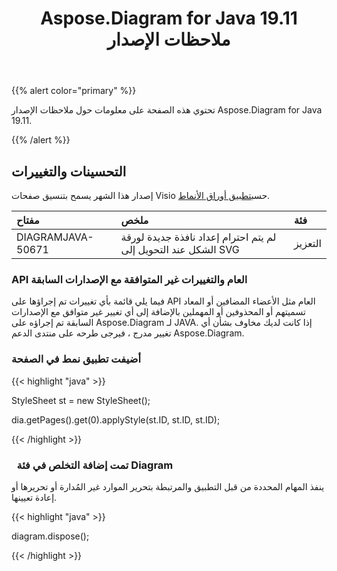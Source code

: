 ﻿---
title: Aspose.Diagram for Java 19.11 ملاحظات الإصدار
type: docs
weight: 20
url: /ar/java/aspose-diagram-for-java-19-11-release-notes/
---
{{% alert color="primary" %}} 

تحتوي هذه الصفحة على معلومات حول ملاحظات الإصدار Aspose.Diagram for Java 19.11.

{{% /alert %}} 
## **التحسينات والتغييرات**
إصدار هذا الشهر يسمح بتنسيق صفحات Visio حسب[تطبيق أوراق الأنماط](/diagram/ar/java/format-visio-pages/).

|**مفتاح**|**ملخص**|**فئة**|
|:- |:- |:- |
|DIAGRAMJAVA-50671|لم يتم احترام إعداد نافذة جديدة لورقة الشكل عند التحويل إلى SVG|التعزيز|
### **API العام والتغييرات غير المتوافقة مع الإصدارات السابقة**
فيما يلي قائمة بأي تغييرات تم إجراؤها على API العام مثل الأعضاء المضافين أو المعاد تسميتهم أو المحذوفين أو المهملين بالإضافة إلى أي تغيير غير متوافق مع الإصدارات السابقة تم إجراؤه على Aspose.Diagram لـ JAVA. إذا كانت لديك مخاوف بشأن أي تغيير مدرج ، فيرجى طرحه على منتدى الدعم Aspose.Diagram.
### **أضيفت تطبيق نمط في الصفحة**
{{< highlight "java" >}}

 StyleSheet st = new StyleSheet();

dia.getPages().get(0).applyStyle(st.ID, st.ID, st.ID);

{{< /highlight >}}
### ` `**تمت إضافة التخلص في فئة Diagram**
ينفذ المهام المحددة من قبل التطبيق والمرتبطة بتحرير الموارد غير المُدارة أو تحريرها أو إعادة تعيينها.

{{< highlight "java" >}}

 diagram.dispose();

{{< /highlight >}}
